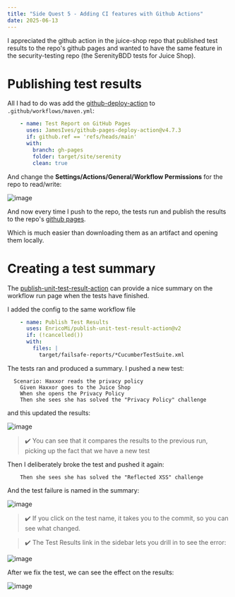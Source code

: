 ```yaml
---
title: "Side Quest 5 - Adding CI features with Github Actions"
date: 2025-06-13
---
```

I appreciated the github action in the juice-shop repo that published test results to the repo's github pages and wanted to have the same feature in the security-testing repo (the SerenityBDD tests for Juice Shop).

# Publishing test results
All I had to do was add the [github-deploy-action](https://github.com/JamesIves/github-pages-deploy-action) to `.github/workflows/maven.yml`:
```yaml
    - name: Test Report on GitHub Pages
      uses: JamesIves/github-pages-deploy-action@v4.7.3
      if: github.ref == 'refs/heads/main'
      with:
        branch: gh-pages
        folder: target/site/serenity
        clean: true
```
And change the **Settings/Actions/General/Workflow Permissions** for the repo to read/write:

![image](https://github.com/user-attachments/assets/ae2803cf-1915-4aaa-8780-a8a596ca13f0)

And now every time I push to the repo, the tests run and publish the results to the repo's [github pages](https://softwaretestingcentre.github.io/security-testing/).

Which is much easier than downloading them as an artifact and opening them locally.

# Creating a test summary
The [publish-unit-test-result-action](https://github.com/EnricoMi/publish-unit-test-result-action) can provide a nice summary on the workflow run page when the tests have finished.

I added the config to the same workflow file
```yaml
    - name: Publish Test Results
      uses: EnricoMi/publish-unit-test-result-action@v2
      if: (!cancelled())
      with:
        files: |
          target/failsafe-reports/*CucumberTestSuite.xml
```

The tests ran and produced a summary. I pushed a new test:
```gherkin
  Scenario: Haxxor reads the privacy policy
    Given Haxxor goes to the Juice Shop
    When she opens the Privacy Policy
    Then she sees she has solved the "Privacy Policy" challenge
```

and this updated the results:

![image](https://github.com/user-attachments/assets/d12f3221-ed18-4a98-ad2d-e9a9f5238029)

> ✔️ You can see that it compares the results to the previous run, picking up the fact that we have a new test

Then I deliberately broke the test and pushed it again:
```gherkin
    Then she sees she has solved the "Reflected XSS" challenge
```

And the test failure is named in the summary:

![image](https://github.com/user-attachments/assets/d8e0bd71-ffd5-4c61-8c15-5b01de9fbb98)

> ✔️ If you click on the test name, it takes you to the commit, so you can see what changed.

> ✔️ The Test Results link in the sidebar lets you drill in to see the error:

![image](https://github.com/user-attachments/assets/f4553ca7-13af-4bbf-9585-3572004865d1)

After we fix the test, we can see the effect on the results:

![image](https://github.com/user-attachments/assets/fc212998-7677-4676-a4a3-b37e68560758)

